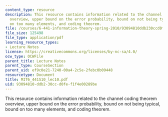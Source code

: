 ```yaml
---
content_type: resource
description: This resource contains information related to the channel coding theorem
  overview, upper bound on the error probability, bound on not being typical, bound
  on too many elements, and coding theorem.
file: /courses/6-441-information-theory-spring-2010/93094810ddb230ccd0fef1f4e00289be_MIT6_441S10_lec10.pdf
file_size: 125498
file_type: application/pdf
learning_resource_types:
- Lecture Notes
license: https://creativecommons.org/licenses/by-nc-sa/4.0/
ocw_type: OCWFile
parent_title: Lecture Notes
parent_type: CourseSection
parent_uid: ef9c0e21-7240-00a4-2c5e-2febc0b09448
resourcetype: Document
title: MIT6_441S10_lec10.pdf
uid: 93094810-ddb2-30cc-d0fe-f1f4e00289be
---
```

This resource contains information related to the channel coding theorem overview, upper bound on the error probability, bound on not being typical, bound on too many elements, and coding theorem.